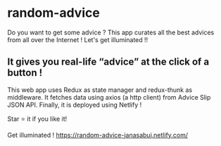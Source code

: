 # random-advice

Do you want to get some advice ? This app curates all the best advices from all over the Internet !
Let's get illuminated !!

It gives you real-life “advice” at the click of a button !
---

This web app uses Redux as state manager and redux-thunk as middleware.
It fetches data using axios (a http client) from Advice Slip JSON API.
Finally, it is deployed using Netlify !

Star ⭐ it if you like it!

Get illuminated ! https://random-advice-janasabuj.netlify.com/
